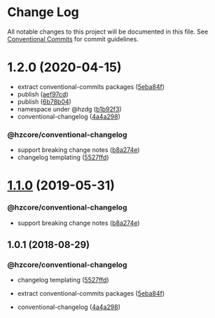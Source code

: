 # Change Log

All notable changes to this project will be documented in this file.
See [Conventional Commits](https://conventionalcommits.org) for commit guidelines.

# 1.2.0 (2020-04-15)


* extract conventional-commits packages ([5eba84f](https://github.com/hzdg/hz-core/commit/5eba84f))
* publish ([aef97cd](https://github.com/hzdg/hz-core/commit/aef97cd))
* publish ([6b78b04](https://github.com/hzdg/hz-core/commit/6b78b04))
* namespace under @hzdg ([b1b92f3](https://github.com/hzdg/hz-core/commit/b1b92f3))
* conventional-changelog ([4a4a298](https://github.com/hzdg/hz-core/commit/4a4a298))

### @hzcore/conventional-changelog

* support breaking change notes ([b8a274e](https://github.com/hzdg/hz-core/commit/b8a274e))
* changelog templating ([5527ffd](https://github.com/hzdg/hz-core/commit/5527ffd))


# [1.1.0](https://github.com/hzdg/hz-core/compare/@hzcore/conventional-changelog@1.0.1...@hzcore/conventional-changelog@1.1.0) (2019-05-31)


### @hzcore/conventional-changelog

* support breaking change notes ([b8a274e](https://github.com/hzdg/hz-core/commit/b8a274e))


## 1.0.1 (2018-08-29)


### @hzcore/conventional-changelog

* changelog templating ([5527ffd](https://github.com/hzdg/hz-core/commit/5527ffd))

* extract conventional-commits packages ([5eba84f](https://github.com/hzdg/hz-core/commit/5eba84f))
* conventional-changelog ([4a4a298](https://github.com/hzdg/hz-core/commit/4a4a298))

